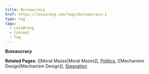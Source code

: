 ```yaml
---
title: Bureaucracy
href: https://lesswrong.com/tags/bureaucracy-1
type: tag
tags:
  - LessWrong
  - Concept
  - Tag
---
```


**Bureaucracy**

**Related Pages:** [[Moral Mazes|Moral Mazes]], [Politics](https://www.lesswrong.com/tag/politics), [[Mechanism Design|Mechanism Design]], [Stagnation](https://www.lesswrong.com/tag/stagnation)